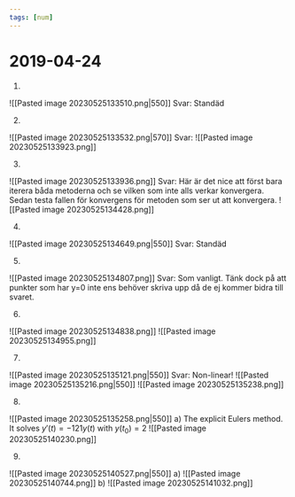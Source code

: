 ```yaml
---
tags: [num]
---
```

# 2019-04-24

1.
![[Pasted image 20230525133510.png|550]]
Svar: Standäd

2.
![[Pasted image 20230525133532.png|570]]
Svar:
![[Pasted image 20230525133923.png]]

3.
![[Pasted image 20230525133936.png]]
Svar: Här är det nice att först bara iterera båda metoderna och se vilken som inte alls verkar konvergera. Sedan testa fallen för konvergens för metoden som ser ut att konvergera. ![[Pasted image 20230525134428.png]]

4.
![[Pasted image 20230525134649.png|550]]
Svar: Standäd

5.
![[Pasted image 20230525134807.png]]
Svar: Som vanligt. Tänk dock på att punkter som har y=0 inte ens behöver skriva upp då de ej kommer bidra till svaret.

6.
![[Pasted image 20230525134838.png]]
![[Pasted image 20230525134955.png]]


7.
![[Pasted image 20230525135121.png|550]]
Svar: Non-linear!
![[Pasted image 20230525135216.png|550]]
![[Pasted image 20230525135238.png]]

8.
![[Pasted image 20230525135258.png|550]]
a) The explicit Eulers method. It solves $y'(t) = -121 y(t)$ with $y(t_{0})=2$
![[Pasted image 20230525140230.png]]

9.
![[Pasted image 20230525140527.png|550]]
a)
![[Pasted image 20230525140744.png]]
b)
![[Pasted image 20230525141032.png]]

